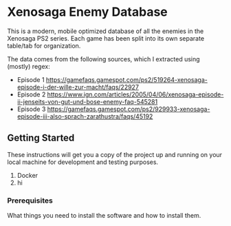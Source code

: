 # Xenosaga Enemy Database
This is a modern, mobile optimized database of all the enemies in the Xenosaga PS2 series. Each game has been split into its own separate table/tab for organization.

The data comes from the following sources, which I extracted using (mostly) regex:

* Episode 1 https://gamefaqs.gamespot.com/ps2/519264-xenosaga-episode-i-der-wille-zur-macht/faqs/22927
* Episode 2 https://www.ign.com/articles/2005/04/06/xenosaga-episode-ii-jenseits-von-gut-und-bose-enemy-faq-545281
* Episode 3 https://gamefaqs.gamespot.com/ps2/929933-xenosaga-episode-iii-also-sprach-zarathustra/faqs/45192

## Getting Started

These instructions will get you a copy of the project up and running on your local machine for development and testing purposes.

1. Docker
2. hi

### Prerequisites

What things you need to install the software and how to install them.

